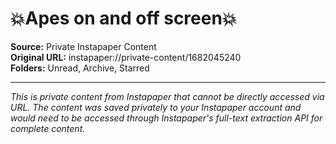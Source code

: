 # 💥Apes on and off screen💥

**Source:** Private Instapaper Content  
**Original URL:** instapaper://private-content/1682045240  
**Folders:** Unread, Archive, Starred  

---

*This is private content from Instapaper that cannot be directly accessed via URL. The content was saved privately to your Instapaper account and would need to be accessed through Instapaper's full-text extraction API for complete content.*